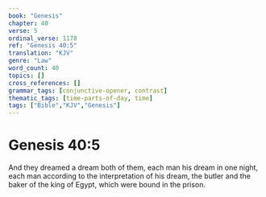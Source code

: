 ```yaml
---
book: "Genesis"
chapter: 40
verse: 5
ordinal_verse: 1178
ref: "Genesis 40:5"
translation: "KJV"
genre: "Law"
word_count: 40
topics: []
cross_references: []
grammar_tags: [conjunctive-opener, contrast]
thematic_tags: [time-parts-of-day, time]
tags: ["Bible","KJV","Genesis"]
---
```


# Genesis 40:5

And they dreamed a dream both of them, each man his dream in one night, each man according to the interpretation of his dream, the butler and the baker of the king of Egypt, which were bound in the prison.
